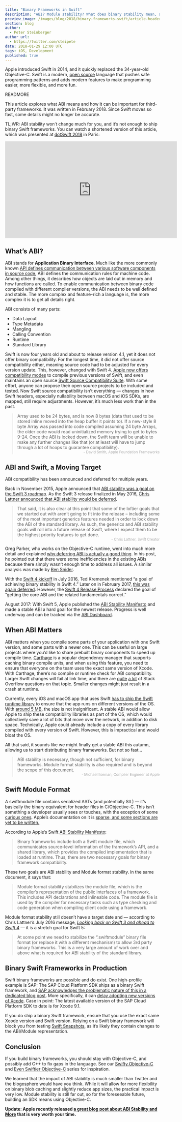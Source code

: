 ```yaml
---
title: "Binary Frameworks in Swift"
description: "ABI? Module stability? What does binary stability mean, and how will it affect you?"
preview_image: /images/blog/2018/binary-frameworks-swift/article-header.png
section: blog
author:
  - Peter Steinberger
author_url:
  - https://twitter.com/steipete
date: 2018-01-29 12:00 UTC
tags: iOS, Development
published: true
---
```


Apple introduced Swift in 2014, and it quickly replaced the 34-year-old Objective-C. Swift is a modern, [open source](https://developer.apple.com/swift/blog/?id=34) language that pushes safe programming patterns and adds modern features to make programming easier, more flexible, and more fun.

READMORE

This article explores what ABI means and how it can be important for third-party frameworks. It was written in February 2018. Since Swift moves so fast, some details might no longer be accurate.

TL;WR: ABI stability won’t change much for you, and it’s not enough to ship binary Swift frameworks. You can watch a shortened version of this article, which was presented at [dotSwift 2018](https://www.dotswift.io/) in Paris:

<iframe width="560" height="315" src="https://www.youtube.com/embed/jWaO3rsNZU0" frameborder="0" allow="autoplay; encrypted-media" allowfullscreen></iframe>

## What’s ABI?

ABI stands for **Application Binary Interface**. Much like the more commonly known [API defines communication between various software components in source code](https://pspdfkit.com/api/ios/), ABI defines the communication rules for machine code. Among other things, it describes how objects are laid out in memory and how functions are called. To enable communication between binary code compiled with different compiler versions, the ABI needs to be well defined and stable. The more complex and feature-rich a language is, the more complex it is to get all details right.

ABI consists of many parts:

* Data Layout
* Type Metadata
* Mangling
* Calling Convention
* Runtime
* Standard Library

Swift is now four years old and about to release version 4.1, yet it does not offer binary compatibility. For the longest time, it did not offer source compatibility either, meaning source code had to be adjusted for every version update. This, however, changed with Swift 4. [Apple now offers compatibility modes](https://swift.org/source-compatibility/) to compile previous versions of Swift, and even maintains an open source [Swift Source Compatibility Suite](https://github.com/apple/swift-source-compat-suite). With some effort, anyone can propose their open source projects to be included and tested. Now Swift source compatibility isn’t everything — changes in how Swift headers, especially nullability between macOS and iOS SDKs, are mapped, still require adjustments. However, it’s much less work than in the past.

>Array used to be 24 bytes, and is now 8 bytes (data that used to be stored inline moved into the heap buffer it points to). If a new-style 8 byte Array was passed into code compiled assuming 24 byte Arrays, the older code would read uninitialized memory trying to get to bytes 9-24. Once the ABI is locked down, the Swift team will be unable to make any further changes like that (or at least will have to jump through a lot of hoops to guarantee compatibility).<br><small style="display:block;text-align:right;opacity:0.5;">- David Smith, Apple Foundation Frameworks</small>

## ABI and Swift, a Moving Target

ABI compatibility has been announced and deferred for multiple years.

Back in November 2015, Apple announced that [ABI stability was a goal on the Swift 3 roadmap](https://github.com/apple/swift-evolution/commit/5ce3a4275bcb359d841bbf4745ca16b66638bfcc). As the Swift 3 release finalized in May 2016, [Chris Lattner announced that ABI stability would be deferred](http://thread.gmane.org/gmane.comp.lang.swift.evolution/17276).

> That said, it is also clear at this point that some of the loftier goals that we started out with aren’t going to fit into the release – including some of the most important generics features needed in order to lock down the ABI of the standard library. As such, the generics and ABI stability goals will roll into a future release of Swift, where I expect them to be the highest priority features to get done.<br><small style="display:block;text-align:right;opacity:0.5;">- Chris Lattner, Swift Creator</small>

Greg Parker, who works on the Objective-C runtime, went into much more detail and explained [why deferring ABI is actually a good thing](https://lists.swift.org/pipermail/swift-evolution/Week-of-Mon-20160516/017875.html). In his post, he pointed out that there were some inefficiencies in the existing ABIs because there simply wasn’t enough time to address all issues. A similar analysis was made by [Ben Snider].

With the [Swift 4 kickoff](https://lists.swift.org/pipermail/swift-evolution-announce/2016-July/000235.html) in July 2016, Ted Kremenek mentioned “a goal of achieving binary stability in Swift 4.” Later on in February 2017, [this was again deferred](https://lists.swift.org/pipermail/swift-evolution/Week-of-Mon-20170213/032116.html). However, the [Swift 4 Release Process][] declared the goal of “getting the core ABI and the related fundamentals correct.”

August 2017: With Swift 5, Apple published the [ABI Stability Manifesto][] and made a stable ABI a hard goal for the newest release. Progress is well underway and can be tracked via the [ABI Dashboard][].

## When ABI Matters

ABI matters when you compile some parts of your application with one Swift version, and some parts with a newer one. This can be useful on large projects where you’d like to share prebuilt binary components to speed up compile time. [Carthage] is a popular dependency manager that supports caching binary compile units, and when using this feature, you need to ensure that everyone on the team uses the exact same version of Xcode. With Carthage, there’s no compile or runtime check for ABI compatibility. Larger Swift changes will fail at link time, and there are [quite](https://stackoverflow.com/questions/46198148/module-compiled-with-swift-3-1-cannot-be-imported-in-swift-4-0) [a lot](https://stackoverflow.com/questions/46216663/module-compiled-with-swift-4-0-cannot-be-imported-in-swift-3-1-for-framework-bin) of Stack Overflow questions on that topic. Smaller changes might just result in a crash at runtime.

Currently, every iOS and macOS app that uses Swift [has to ship the Swift runtime library](https://developer.apple.com/swift/blog/?id=2) to ensure that the app runs on different versions of the OS. With [around 5 MB](https://medium.com/@sandofsky/why-big-apps-arent-moving-to-swift-yet-f8e9a89ef661), the size is not insignificant. A stable ABI would allow Apple to ship these compatibility libraries as part of the OS, which would collectively save a lot of bits that move over the network, in addition to disk space. Technically, Apple could already include a copy of every library compiled with every version of Swift. However, this is impractical and would bloat the OS.

All that said, it sounds like we might finally get a stable ABI this autumn, allowing us to start distributing binary frameworks. But not so fast...

> ABI stability is necessary, though not sufficient, for binary frameworks. Module format stability is also required and is beyond the scope of this document.<br><small style="display:block;text-align:right;opacity:0.5;">- Michael Ilseman, ‎Compiler Engineer at Apple</small>

## Swift Module Format

A swiftmodule file contains serialized ASTs (and potentially SIL) — it’s basically the binary equivalent for header files in C/Objective-C. This isn’t something a developer usually sees or touches, with the exception of some [curious ones][]. Apple’s documentation on it is [sparse, and some sections are yet to be written.](https://github.com/apple/swift/blob/master/docs/Serialization.rst)

According to Apple’s Swift [ABI Stability Manifesto][]:

>Binary frameworks include both a Swift module file, which communicates source-level information of the framework’s API, and a shared library, which provides the compiled implementation that is loaded at runtime. Thus, there are two necessary goals for binary framework compatibility.

These two goals are ABI stability and Module format stability. In the same document, it says that:

>Module format stability stabilizes the module file, which is the compiler’s representation of the public interfaces of a framework. This includes API declarations and inlineable code. The module file is used by the compiler for necessary tasks such as type checking and code generation when compiling client code using a framework.

Module format stability still doesn’t have a target date and — according to Chris Lattner’s July 2016 message, [_Looking back on Swift 3 and ahead to Swift 4_](https://lists.swift.org/pipermail/swift-evolution/Week-of-Mon-20160725/025676.html) — it is a stretch goal for Swift 5:

>At some point we need to stabilize the “.swiftmodule” binary file format (or replace it with a different mechanism) to allow 3rd party binary frameworks.  This is a very large amount of work over and above what is required for ABI stability of the standard library.

## Binary Swift Frameworks in Production

Swift binary frameworks are possible and do exist. One high-profile example is SAP: The SAP Cloud Platform SDK ships as a binary Swift framework, and [SAP acknowledges the problematic nature of this in a dedicated blog post](https://blogs.sap.com/2017/07/10/understanding-sap-cp-sdk-for-ios-versions-and-xcode-compatibility/). More specifically, it can [delay adopting new versions of Xcode](https://answers.sap.com/questions/263584/compatibility-issues-of-sap-fiori-for-ios-framewor.html). Case in point: The latest available version of the SAP Cloud Platform SDK to date is for Xcode 9.1.

If you do ship a binary Swift framework, ensure that you use the exact same Xcode version and Swift version. Relying on a Swift binary framework will block you from testing [Swift Snapshots](https://swift.org/download/), as it’s likely they contain changes to the ABI/Module representation.

## Conclusion

If you build binary frameworks, you should stay with Objective-C, and possibly add C++ to fix gaps in the language. See our [Swifty Objective-C](https://pspdfkit.com/blog/2016/swifty-objective-c/) and [Even Swiftier Objective-C](https://pspdfkit.com/blog/2017/even-swiftier-objective-c/) series for inspiration.

We learned that the impact of ABI stability is much smaller than Twitter and the blogosphere would have you think. While it will allow for more flexibility on binary blob caching and slightly reduce app sizes, the practical impact is very low. Module stability is still far out, so for the foreseeable future, building an SDK means using Objective-C.

**Update: Apple recently released [a great blog post about ABI Stability and More](https://swift.org/blog/abi-stability-and-more/) that is very worth your time.**

[Ben Snider]: http://www.bensnider.com/abi-compatibility-whoopdty-do-what-does-it-all-mean.html
[ABI Stability Manifesto]: https://github.com/apple/swift/blob/master/docs/ABIStabilityManifesto.md
[Swift 4 Release Process]: https://swift.org/blog/swift-4-0-release-process/
[Deferring ABI Stability from Swift 4]: https://lists.swift.org/pipermail/swift-evolution/Week-of-Mon-20170213/032116.html
[ABI Dashboard]: https://swift.org/abi-stability/
[Carthage]: https://github.com/Carthage/Carthage
[curious ones]: https://pewpewthespells.com/blog/swiftdoc_and_swiftmodule_file_format_(beta_1).html
